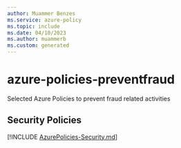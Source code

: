 ```yaml
---
author: Muammer Benzes
ms.service: azure-policy
ms.topic: include
ms.date: 04/10/2023
ms.author: muammerb
ms.custom: generated
---
```



# azure-policies-preventfraud
Selected Azure Policies to prevent fraud related activities

## Security Policies

[!INCLUDE [AzurePolicies-Security.md](AzurePolicies-Security.md)]
